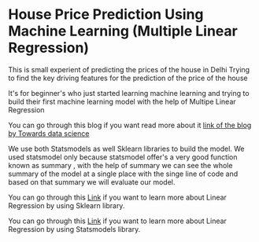 # House Price Prediction Using Machine Learning (Multiple Linear Regression)

This is small experient of predicting the prices of the house in Delhi
Trying to find the key driving features for the prediction of the price of the house

It's for beginner's who just started learning machine learning  and trying to build their first machine learning model with the help of Multipe Linear Regression 

You can go through this blog if you want read more about it  [link of the blog by Towards data science](https://towardsdatascience.com/linear-regression-on-boston-housing-dataset-f409b7e4a155)

We use both Statsmodels as well Sklearn libraries to build the model.
We used statsmodel only because statsmodel offer's a very good function known as summary , with the help of summary we can see the whole summary of the model at a single place with the singe line of code and based on that summary we will evaluate our model.

You can go through this [Link](https://scikit-learn.org/stable/modules/linear_model.html) if you want to learn more about Linear Regression by using Sklearn library.


You can go through this [Link](https://www.statsmodels.org/stable/regression.html) if you want to learn more about Linear Regression by using Statsmodels library.
